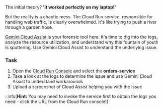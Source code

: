 The initial theory? **'It worked perfectly on my laptop!'**

But the reality is a chaotic mess. The Cloud Run service, responsible for handling web traffic, is clearly overwhelmed. It's like trying to push a river through a garden hose.

[Gemini Cloud Assist](https://cloud.google.com/products/gemini/cloud-assist) is your forensic tool here. It's time to dig into the logs, analyze the resource utilization, and understand why this fountain of youth is sputtering. Use Gemini Cloud Assist to understand the underlying issue.

### Task

1. Open the [Cloud Run Console](https://console.cloud.google.com/run?project=%%CLIENT_PROJECT_ID%%) and select the **orders-service**
2. Take a look at the logs to determine the issue and use Gemini Cloud Assist to understand workarounds
3. Upload a screenshot of Cloud Assist helping you with the issue

::info[**Hint:** You may need to invoke the service first to obtain the logs you need - click the URL from the Cloud Run console!]
